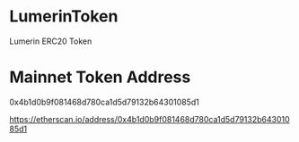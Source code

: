 # LumerinToken
Lumerin ERC20 Token

# Mainnet Token Address
0x4b1d0b9f081468d780ca1d5d79132b64301085d1

https://etherscan.io/address/0x4b1d0b9f081468d780ca1d5d79132b64301085d1
